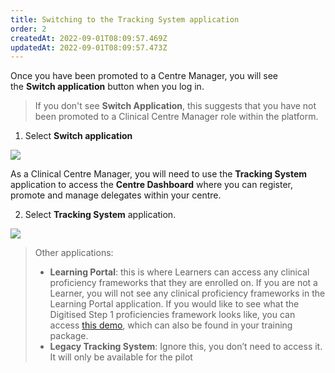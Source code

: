 ```yaml
---
title: Switching to the Tracking System application
order: 2
createdAt: 2022-09-01T08:09:57.469Z
updatedAt: 2022-09-01T08:09:57.473Z
---
```

Once you have been promoted to a Centre Manager, you will see the **Switch application** button when you log in.​ 

> If you don't see **Switch Application**, this suggests that you have not been promoted to a Clinical Centre Manager role within the platform.

1. Select **Switch application** 

![](/img/promotion-to-em_1_n.png)

As a Clinical Centre Manager, you will need to use the **Tracking System** application to access the **Centre Dashboard** where you can register, promote and manage delegates within your centre. 

2. Select **Tracking System** application.

![](/img/cm_app_1.png)

> O﻿ther applications:
>
> * **Learning Portal**: this is where Learners can access any clinical proficiency frameworks that they are enrolled on. If you are not a Learner, you will not see any clinical proficiency frameworks in the Learning Portal application. If you would like to see what the Digitised Step 1 proficiencies framework looks like, you can access [this demo](https://nhs-step1-proficiencies-demo.netlify.app/), which can also be found in your training package.
> * **Legacy Tracking System**: Ignore this, you don’t need to access it. It will only be available for the pilot​